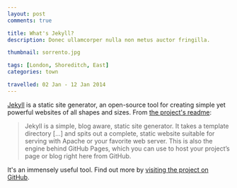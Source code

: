 ```yaml
---
layout: post
comments: true

title: What's Jekyll?
description: Donec ullamcorper nulla non metus auctor fringilla.

thumbnail: sorrento.jpg

tags: [London, Shoreditch, East]
categories: town

travelled: 02 Jan - 12 Jan 2014
---
```


[Jekyll](http://jekyllrb.com) is a static site generator, an open-source tool for creating simple yet powerful websites of all shapes and sizes. From [the project's readme](https://github.com/jekyll/jekyll/blob/master/README.markdown):

> Jekyll is a simple, blog aware, static site generator. It takes a template directory [...] and spits out a complete, static website suitable for serving with Apache or your favorite web server. This is also the engine behind GitHub Pages, which you can use to host your project’s page or blog right here from GitHub.

It's an immensely useful tool. Find out more by [visiting the project on GitHub](https://github.com/jekyll/jekyll).
